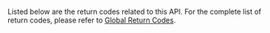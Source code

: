 Listed below are the return codes related to this API. For the complete list of return codes, please refer to [Global Return Codes](#9811).
